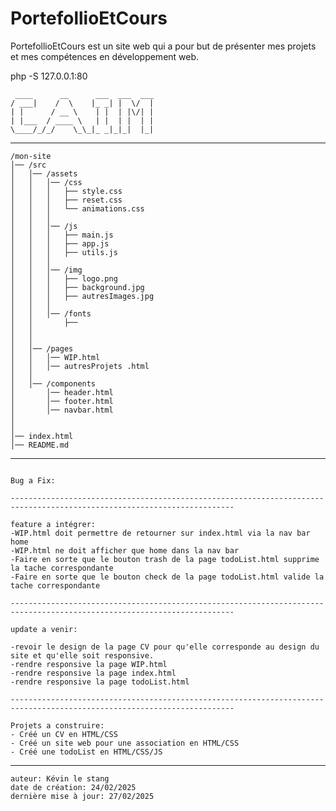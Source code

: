 # PortefollioEtCours
PortefollioEtCours est un site web qui a pour but de présenter mes projets et mes compétences en développement web.

php -S 127.0.0.1:80

```
 ____      __      ___  ___  ___ 
/ ___|    /  \    |_ _| |  \/  |
| |      / __ \    | |  | |\/| |
| |___  / ____ \   | |  | |  | |
\____/_/_/    \_\_|_ _|_|_|  |_|

```
------------------------------------------------------------------------------------------------------------------------
```
/mon-site
│── /src
│   │── /assets
│   │   │── /css
│   │   │   ├── style.css
│   │   │   ├── reset.css
│   │   │   └── animations.css
│   │   │
│   │   │── /js
│   │   │   ├── main.js
│   │   │   ├── app.js
│   │   │   ├── utils.js
│   │   │
│   │   │── /img
│   │   │   ├── logo.png
│   │   │   ├── background.jpg
│   │   │   ├── autresImages.jpg
│   │   │
│   │   │── /fonts
│   │       ├──
│   │
│   │
│   │── /pages
│   │   │── WIP.html
│   │   │── autresProjets .html
│   │
│   │── /components
│       │── header.html
│       │── footer.html
│       │── navbar.html
│
│
│── index.html
│── README.md
```
------------------------------------------------------------------------------------------------------------------------
```

Bug a Fix:

------------------------------------------------------------------------------------------------------------------------

feature a intégrer:
-WIP.html doit permettre de retourner sur index.html via la nav bar home
-WIP.html ne doit afficher que home dans la nav bar
-Faire en sorte que le bouton trash de la page todoList.html supprime la tache correspondante
-Faire en sorte que le bouton check de la page todoList.html valide la tache correspondante

------------------------------------------------------------------------------------------------------------------------

update a venir:

-revoir le design de la page CV pour qu'elle corresponde au design du site et qu'elle soit responsive.
-rendre responsive la page WIP.html
-rendre responsive la page index.html
-rendre responsive la page todoList.html

------------------------------------------------------------------------------------------------------------------------

Projets a construire:
- Créé un CV en HTML/CSS 
- Créé un site web pour une association en HTML/CSS
- Créé une todoList en HTML/CSS/JS

```
------------------------------------------------------------------------------------------------------------------------

```
auteur: Kévin le stang
date de création: 24/02/2025
dernière mise à jour: 27/02/2025
```